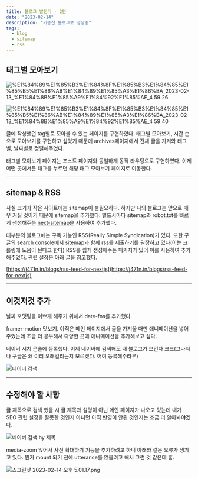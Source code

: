 ```yaml
---
title: 블로그 발전기 - 2편
date: "2023-02-14"
description: "기똥찬 블로그로 성장중"
tags:
  - blog
  - sitemap
  - rss
---
```


## 태그별 모아보기

![%E1%84%89%E1%85%B3%E1%84%8F%E1%85%B3%E1%84%85%E1%85%B5%E1%86%AB%E1%84%89%E1%85%A3%E1%86%BA_2023-02-13_%E1%84%8B%E1%85%A9%E1%84%92%E1%85%AE_4 59 26](https://user-images.githubusercontent.com/67692759/218408045-87a82f59-184c-4026-b502-ab29f5a53e2f.png)

![%E1%84%89%E1%85%B3%E1%84%8F%E1%85%B3%E1%84%85%E1%85%B5%E1%86%AB%E1%84%89%E1%85%A3%E1%86%BA_2023-02-13_%E1%84%8B%E1%85%A9%E1%84%92%E1%85%AE_4 59 40](https://user-images.githubusercontent.com/67692759/218408147-c00a8fae-5d47-4c2d-b4a5-2f0f0be1c728.png)

글에 작성했던 tag별로 모아볼 수 있는 페이지를 구현하였다. 태그별 모아보기, 시간 순으로 모아보기를 구현하고 싶었기 때문에 archives페이지에서 전체 글을 가져와 태그별, 날짜별로 정렬해주었다.

태그별 모아보기 페이지는 포스트 페이지와 동일하게 동적 라우팅으로 구현하였다. 이제 어떤 곳에서든 태그를 누르면 해당 태그 모아보기 페이지로 이동한다.

---

## sitemap & RSS

사실 크기가 작은 사이트에는 sitemap이 불필요하다. 하지만 나의 블로그는 앞으로 매우 커질 것이기 때문에 sitemap을 추가했다. 빌드시마다 sitemap과 robot.txt를 빠르게 생성해주는 [next-sitemap](https://www.npmjs.com/package/next-sitemap)을 사용하여 추가했다.

대부분의 블로그에는 구독 기능인 RSS(Really Simple Syndication)가 있다. 또한 구글의 search console에서 sitemap과 함께 rss를 제출하기를 권장하고 있다(이는 크롤링에 도움이 된다고 한다) RSS를 쉽게 생성해주는 패키지가 있어 이를 사용하여 추가해주었다. 관련 설정은 아래 글을 참고했다.

[https://j471n.in/blogs/rss-feed-for-nextjs](https://j471n.in/blogs/rss-feed-for-nextjs)

---

## 이것저것 추가

날짜 포맷팅을 이쁘게 해주기 위해서 date-fns를 추가했다.

framer-motion 맛보기. 아직은 메인 페이지에서 글을 가져올 때만 애니메이션을 넣어주었는데 조금 더 공부해서 다양한 곳에 애니메이션을 추가해보고 싶다.

네이버 서치 콘솔에 등록했다. 이제 네이버에 검색해도 내 블로그가 보인다 크크(그나저나 구글은 왜 이리 오래걸리는지 모르겠다. 어여 등록해주라우)

![네이버 검색](https://user-images.githubusercontent.com/67692759/218408281-54d491c6-fff7-44a4-bdca-239f8ef22c32.png)

---

## 수정해야 할 사항

글 제목으로 검색 했을 시 글 제목과 설명이 아닌 메인 페이지가 나오고 있는데 내가 SEO 관련 설정을 잘못한 것인지 아니면 아직 반영이 안된 것인지는 조금 더 알아봐야겠다.

![네이버 검색 by 제목](https://user-images.githubusercontent.com/67692759/218408287-6b02f12c-0bc5-4578-868b-89263f69919e.png)

media-zoom 얹어서 사진 확대하기 기능을 추가하려고 하니 아래와 같은 오류가 생기고 있다. 뭔가 mount 되기 전에 utterance를 얹을려고 해서 그런 것 같은데 흠.

![스크린샷 2023-02-14 오후 5.01.17.png](https://user-images.githubusercontent.com/67692759/218753955-e2c41da5-423f-4570-9532-8b9f1d6f045e.png)
